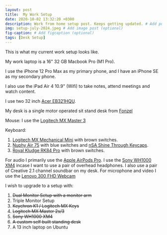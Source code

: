 ```yaml
---
layout: post
title:  My Work Setup 
date: 2020-10-02 13:32:20 +0300
description: Work from home setup post. Keeps getting updated. # Add post description (optional)
img: setup-july-2024.jpeg # Add image post (optional)
fig-caption: # Add figcaption (optional)
tags: [Desk Setup]
---
```

This is what my current work setup looks like.

My work laptop is a 16" 32 GB Macbook Pro (M1 Pro).

I use the iPhone 12 Pro Max as my primary phone, and I have an iPhone SE as my secondary phone.

I also use the iPad Air 4 10.9" (Wifi) to take notes, attend meetings and watch content.

I use two 32 inch [Acer EB321HQU](https://www.acer.com/us-en/monitors/essential/eb1/pdp/UM.JE1AA.C01).

My desk is a single motor operated sit stand desk from [Fonzel](store.fonzel.com)

Mouse: I use the [Logitech MX Master 3](https://www.logitech.com/en-in/products/mice/mx-master-3.910-005698.html) 

Keyboard:
1. [Logitech MX Mechanical Mini](https://www.logitech.com/en-in/products/keyboards/mx-mechanical-mini.html) with brown switches.
2. [Nuphy Air 75](https://nuphy.com/collections/keyboards/products/air75) with blue switches and [nSA Shine Through Keycaps](https://nuphy.com/collections/keycaps/products/nsa-shine-through-abs-keycaps).
3. [Royal Kludge RK84 Pro](https://rkgamingstore.com/products/rk84-pro-75-wireless-mechanical-keyboard) with brown switches.

For audio I primarily use the [Apple AirPods Pro](https://www.apple.com/in/airpods-pro/). I use the [Sony WH1000 XM4](https://www.sony.co.in/electronics/headband-headphones/wh-1000xm4) incase I want to use a pair of overhead headphones. I also use a pair of Creative 2.1 channel soundbar on my desk. For microphone and video I use the [Lenovo 300 FHD Webcam](https://www.amazon.in/dp/B08KT89BWX/)

I wish to upgrade to a setup with:
<ol>
<li><del>Dual Monitor Setup with a monitor arm</del></li>
<li>Triple Monitor Setup</li>
<li><del>Keychron K1 / Logitech MX Keys</del></li>
<li><s>Logitech MX Master 2s/3</s></li>
<li><del>Sony WH1000 XM4<del></li>
<li><s>A custom self built standing desk</s></li>
<li>A 13 inch laptop on Ubuntu</li>
</ol>

